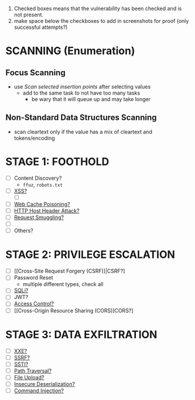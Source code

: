 1. Checked boxes means that the vulnerability has been checked and is not present.
2. make space below the checkboxes to add in screenshots for proof (only successful attempts?)
# SCANNING (Enumeration)
## Focus Scanning
- use *Scan selected insertion points* after selecting values 
	- add to the same task to not have too many tasks
		- be wary that it will queue up and may take longer
## Non-Standard Data Structures Scanning
- scan cleartext only if the value has a mix of cleartext and tokens/encoding
# STAGE 1: FOOTHOLD
- [ ] Content Discovery?
	- `ffuz`, `robots.txt`
- [ ] [XSS?](notes/client-side/Cross-Site%20Scripting%20(XSS).md)
	- [ ] [](notes/client-side/Cross-Site%20Scripting%20(XSS).md#DOM-Based%20XSS|DOM%20XXS?)
- [ ] [Web Cache Poisoning?](notes/advanced-topics/Web%20Cache%20Poisoning.md)
- [ ] [HTTP Host Header Attack?](notes/advanced-topics/HTTP%20Host%20Header%20Attacks.md)
- [ ] [Request Smuggling?](notes/advanced-topics/HTTP%20Request%20Smuggling.md)
- [ ] [](notes/server-side/Authentication.md#Brute-Force%20Attacks|Brute-Force%20Authentication?)
- [ ] Others?
# STAGE 2: PRIVILEGE ESCALATION
- [ ] [[Cross-Site Request Forgery (CSRF)]|CSRF?]
- [ ] Password Reset
	- multiple different types, check all
- [ ] [SQLi?](notes/server-side/SQL%20Injection.md)
- [ ] JWT?
- [ ] [Access Control?](notes/server-side/Access%20Control.md)
- [ ] [[Cross-Origin Resource Sharing (CORS)]CORS?]

# STAGE 3: DATA EXFILTRATION
- [ ] [XXE?](notes/server-side/XML%20External%20Entity%20Injection%20(XXE).md)
- [ ] [SSRF?](notes/server-side/Server-Side%20Request%20Forgery%20(SSRF).md)
- [ ] [SSTI?](notes/advanced-topics/Server-Side%20Template%20Injection%20(SSTI).md)
- [ ] [Path Traversal?](notes/server-side/Path%20Traversal.md)
- [ ] [File Upload?](notes/server-side/File%20Upload.md)
- [ ] [Insecure Deserialization?](notes/advanced-topics/Insecure%20Deserialization.md)
- [ ] [Command Injection?](notes/server-side/OS%20Command%20Injection.md)
